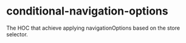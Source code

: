 # conditional-navigation-options
The HOC that achieve applying navigationOptions based on the store selector.
